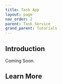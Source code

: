 ```yaml
---
title: Task App
layout: page
nav_order: 2
parent: Task Service
grand_parent: Tutorials
---
```


## Introduction

Coming Soon.

## Learn More
